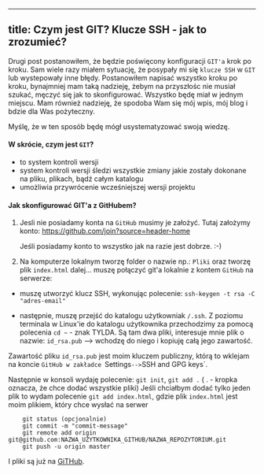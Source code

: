 ----
title: Czym jest GIT? Klucze SSH - jak to zrozumieć?
----

Drugi post postanowiłem, że będzie poświęcony konfiguracji `GIT'a` krok po
kroku.
Sam wiele razy miałem sytuację, że posypały mi się `klucze SSH` w `GIT` lub wystepowały inne błędy.
Postanowiłem napisać wszystko kroku po kroku, bynajmniej mam taką nadzieję, żebym na przyszłośc nie musiał szukać,
męczyć się jak to skonfigurować. Wszystko będę miał w jednym miejscu. Mam również nadzieję, że spodoba Wam się mój wpis, mój blog i bdzie
dla Was pożyteczny.

Myślę, że w ten sposób będę mógł usystematyzować swoją wiedzę.

#### W skrócie, czym jest `GIT`?
* to system kontroli wersji
* system kontroli wersji śledzi wszystkie zmiany jakie zostały dokonane
na pliku, plikach, bądź całym katalogu
* umożliwia przywrócenie wcześniejszej wersji projektu


#### Jak skonfigurować GIT'a z GitHubem?

1. Jesli nie posiadamy konta na `GitHub` musimy je założyć.
Tutaj założymy konto: <https://github.com/join?source=header-home>

    Jeśli posiadamy konto to wszystko jak na razie jest dobrze. :-)

2. Na komputerze lokalnym tworzę folder o nazwie np.:  `Pliki` oraz tworzę plik `index.html`
   dalej... muszę połączyć git'a lokalnie z kontem `GitHub` na serwerze:

* muszę utworzyć klucz SSH, wykonując polecenie: `ssh-keygen -t rsa -C "adres-email"`

* następnie, muszę przejść do katalogu użytkowniak `/.ssh`. Z poziomu terminala w Linux'ie do katalogu użytkownika przechodzimy za pomocą
polecenia `cd ~` - znak TYLDA. Są tam dwa pliki, interesuje mnie plik o nazwie: `id_rsa.pub` --> wchodzę do niego i kopiuję całą jego zawartość.

Zawartość pliku `id_rsa.pub` jest moim kluczem publiczny, którą to wklejam na koncie `GitHub w zakładce `Settings` --> `SSH and GPG keys`.

Następnie w konsoli wydaję polecenie:
	`git init`,
	`git add .` ( . - kropka oznacza, że chce dodać wszystkie pliki)
			Jeśli chciałbym dodać tylko jeden plik to wydam polecenie
			`git add index.html`, gdzie plik `index.html` jest moim
			plikiem, który chce wysłać na serwer


```
	git status (opcjonalnie)
	git commit -m "commit-message"
	git remote add origin git@github.com:NAZWA_UŻYTKOWNIKA_GITHUB/NAZWA_REPOZYTORIUM.git
	git push -u origin master
```


I pliki są już na [GiTHub](http://www.github.com).
